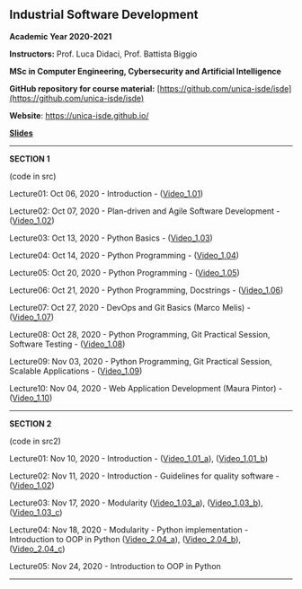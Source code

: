 ## Industrial Software Development
**Academic Year 2020-2021**

**Instructors:** Prof. Luca Didaci, Prof. Battista Biggio

**MSc in Computer Engineering, Cybersecurity and Artificial Intelligence**

**GitHub repository for course material:** [https://github.com/unica-isde/isde](https://github.com/unica-isde/isde)

**Website**: https://unica-isde.github.io/


[**Slides**](https://github.com/unica-isde/isde/blob/master/slides)

---

**SECTION 1**

(code in src)

Lecture01: Oct 06, 2020 - Introduction - ([Video\_1.01](https://unica.adobeconnect.com/p0xxb13b1gph/))

Lecture02: Oct 07, 2020 - Plan-driven and Agile Software Development - ([Video\_1.02](https://unica.adobeconnect.com/p2j150ov2eyv/))

Lecture03: Oct 13, 2020 - Python Basics - ([Video\_1.03](https://unica.adobeconnect.com/px6rqgmx1e59/))

Lecture04: Oct 14, 2020 - Python Programming - ([Video\_1.04](https://unica.adobeconnect.com/pr55end4e4y9/))

Lecture05: Oct 20, 2020 - Python Programming - ([Video\_1.05](https://unica.adobeconnect.com/p91ip2rje0qc/))

Lecture06: Oct 21, 2020 - Python Programming, Docstrings - ([Video\_1.06](https://unica.adobeconnect.com/prjlmdthjiw4/))

Lecture07: Oct 27, 2020 - DevOps and Git Basics (Marco Melis) - ([Video\_1.07](https://unica.adobeconnect.com/ptcp1cfxuhvw/))

Lecture08: Oct 28, 2020 - Python Programming, Git Practical Session, Software Testing - ([Video\_1.08](https://unica.adobeconnect.com/pmy0t8r1bwxi/))

Lecture09: Nov 03, 2020 - Python Programming, Git Practical Session, Scalable Applications - ([Video\_1.09](https://unica.adobeconnect.com/pbnrcomn3vx0/))

Lecture10: Nov 04, 2020 - Web Application Development (Maura Pintor) - ([Video\_1.10](https://unica.adobeconnect.com/pmbiea2dzapo/))

---

**SECTION 2**

(code in src2)

Lecture01: Nov 10, 2020 - Introduction - ([Video\_1.01\_a](https://unica.adobeconnect.com/puwyzju2zcc4/)), ([Video\_1.01\_b](https://unica.adobeconnect.com/p0ylhfkxi7wf/)) 



Lecture02: Nov 11, 2020 - Introduction - Guidelines for quality software - ([Video\_1.02](https://unica.adobeconnect.com/p9eexu4n4mdc/))

Lecture03: Nov 17, 2020 - Modularity
([Video\_1.03\_a](https://web.microsoftstream.com/video/a9de56a2-5d9b-4058-8d98-003cec761d57)), 
([Video\_1.03\_b](https://web.microsoftstream.com/video/a9b532d0-586b-49df-81f1-daac93415c63)), 
([Video\_1.03\_c](https://web.microsoftstream.com/video/23eaf1e0-6077-4e98-b8ac-706cdb018d0d))



Lecture04: Nov 18, 2020 -  Modularity - Python implementation - Introduction to OOP in Python
([Video\_2.04\_a](https://web.microsoftstream.com/video/d5fa215d-49cc-49f6-8352-ff4eeed13260)),
([Video\_2.04\_b](https://web.microsoftstream.com/video/63eec57a-e0bb-48dd-b1c0-bf3467e46a0d)),
([Video\_2.04\_c](https://web.microsoftstream.com/video/80669343-79da-4d80-9784-39be5b7d05a4))


Lecture05: Nov 24, 2020 - Introduction to OOP in Python

<!--
([Video\_2.05\_a]()),
([Video\_2.05\_b]()),
([Video\_2.05\_c]())

Lecture06: Nov 25, 2020 -

([Video\_2.06\_a]()),
([Video\_2.06\_b]()),
([Video\_2.06\_c]())

Lecture07: Nov 10, 2020 -

([Video\_2.07\_a]()),
([Video\_2.07\_b]()),
([Video\_2.07\_c]())

Lecture08: Dec 01, 2020 -
([Video\_2.08\_a]()),
([Video\_2.08\_b]()),
([Video\_2.08\_c]())


Lecture09: Dec 02, 2020 -

([Video\_2.09\_a]()),
([Video\_2.09\_b]()),
([Video\_2.09\_c]())

Lecture10: Dec 09, 2020 -

([Video\_2.10\_a]()),
([Video\_2.10\_b]()),
([Video\_2.10\_c]())

Lecture11: Dec 12, 2020 -

([Video\_2.11\_a]()),
([Video\_2.11\_b]()),
([Video\_2.11\_c]())

-->
---


<!--
**SECTION 1**

Part 1 - [Introduction](https://github.com/unica-isde/isde/blob/master/slides/01-Introduction.pdf) ([Video01](https://unica.adobeconnect.com/p0xxb13b1gph/))

Part 2 - [Plan-driven and Agile Software Development](https://github.com/unica-isde/isde/blob/master/slides/02-Agile.pdf) ([Video02](https://unica.adobeconnect.com/p2j150ov2eyv/))

Part 3 - [Python Basics](https://github.com/unica-isde/isde/blob/master/slides/03-Python.pdf) ([Python Notebook 1](https://github.com/unica-isde/isde/blob/master/notebooks/lab01.ipynb)) ([Video03](https://unica.adobeconnect.com/px6rqgmx1e59/))

Part 4 - [Python - Programming Exercise](https://github.com/unica-isde/isde/blob/master/slides/04-Python-MNIST.pdf) ([Python Notebook 2](https://github.com/unica-isde/isde/blob/master/notebooks/lab02.ipynb)) ([Extra1](https://github.com/unica-isde/isde/blob/master/programming-exercises/ISDe-programming-skills-01.pdf)) ([Extra2](https://github.com/unica-isde/isde/blob/master/programming-exercises/ISDe-programming-skills-02.pdf)) ([Solutions](https://github.com/unica-isde/isde/tree/master/src)) ([Video04](https://unica.adobeconnect.com/pr55end4e4y9/)) ([Video05](https://unica.adobeconnect.com/p91ip2rje0qc/)) 

Part 5 - [Python - Docstrings](https://github.com/unica-isde/isde/blob/master/slides/05-Python-docstrings.pdf) ([Video06](https://unica.adobeconnect.com/prjlmdthjiw4/))

Part 6 - [DevOps and Git Basics](https://github.com/unica-isde/isde/blob/master/slides/06-Git.pdf) ([Video07](https://unica.adobeconnect.com/ptcp1cfxuhvw/))

Part 7 - [Git Practical Session](https://github.com/unica-isde/isde/blob/master/slides/07-Git-Practical.pdf) ([Git Repository](https://github.com/unica-isde/isde-git))

Part 8 - [Software Testing](https://github.com/unica-isde/isde/blob/master/slides/08-Testing.pdf) ([Video08](https://unica.adobeconnect.com/pmy0t8r1bwxi/))

Part 9 - [Python Unittest](https://github.com/unica-isde/isde/blob/master/slides/09-Python-Unittest.pdf) ([Testing Repository](https://github.com/unica-isde/isde-testing))

Part 10 - [Elements of Scalable Applications](https://github.com/unica-isde/isde/blob/master/slides/10-Scalable-Apps.pdf) ([Video09](https://unica.adobeconnect.com/pbnrcomn3vx0/))

Part 11 - [Developing a Web Application](https://github.com/unica-isde/isde/blob/master/slides/11-Web-Dev.pdf) ([Web App Repository](https://github.com/unica-isde/flask-classification)) ([Video10](https://unica.adobeconnect.com/pmbiea2dzapo/))

----
**SECTION 2** (the code is in [src2](https://github.com/unica-isde/isde/tree/master/src2/) )

Part 12 - [Introduction - divide and conquer](https://github.com/unica-isde/isde/blob/master/slides/12_P2_introduction.pdf) ([Video12_a](https://unica.adobeconnect.com/puwyzju2zcc4/)) ([Video12_b](https://unica.adobeconnect.com/p0ylhfkxi7wf/)) ([Video12_c](https://unica.adobeconnect.com/p9eexu4n4mdc/))

-->




